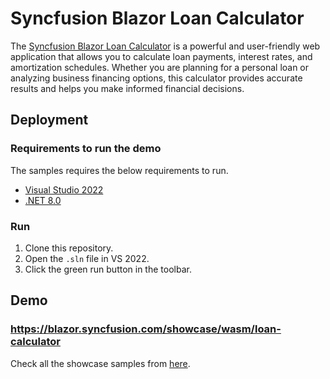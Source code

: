 # Syncfusion Blazor Loan Calculator

The [Syncfusion Blazor Loan Calculator](https://blazor.syncfusion.com/showcase/wasm/loan-calculator) is a powerful and user-friendly web application that allows you to calculate loan payments, interest rates, and amortization schedules. Whether you are planning for a personal loan or analyzing business financing options, this calculator provides accurate results and helps you make informed financial decisions.

## Deployment

### Requirements to run the demo

The samples requires the below requirements to run.

* [Visual Studio 2022](https://visualstudio.microsoft.com/vs/)
* [.NET 8.0](https://dotnet.microsoft.com/en-us/download/dotnet/8.0)

### Run

1. Clone this repository.
2. Open the `.sln` file in VS 2022.
3. Click the green run button in the toolbar.

## Demo

### <a href="https://blazor.syncfusion.com/showcase/wasm/loan-calculator" target="_blank">https://blazor.syncfusion.com/showcase/wasm/loan-calculator</a>

Check all the showcase samples from <a href="https://blazor.syncfusion.com" target="_blank">here</a>.
